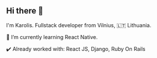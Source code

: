 ## Hi there 👋


I'm Karolis. Fullstack developer from Vilnius, 🇱🇹 Lithuania.

🌱 I’m currently learning React Native.

✔️ Already worked with: React JS, Django, Ruby On Rails

